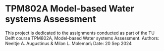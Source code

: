 # TPM802A Model-based Water systems Assessment

This project is dedicated to the assignments conducted as part of the TU Delft
course TPM802A, Model-based Water systems Assessment. 
Authors: Neeltje A. Augustinus & Milan L. Moleman\\
Date: 20 Sep 2024
